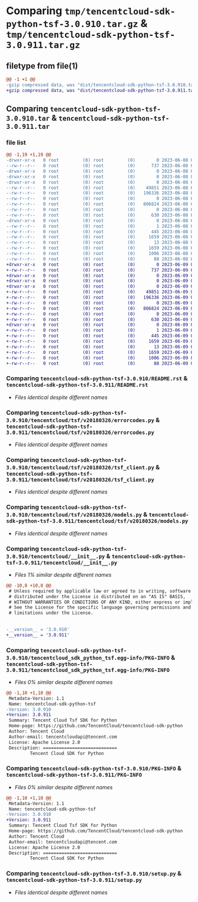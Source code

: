 # Comparing `tmp/tencentcloud-sdk-python-tsf-3.0.910.tar.gz` & `tmp/tencentcloud-sdk-python-tsf-3.0.911.tar.gz`

## filetype from file(1)

```diff
@@ -1 +1 @@
-gzip compressed data, was "dist/tencentcloud-sdk-python-tsf-3.0.910.tar", last modified: Thu Jun  8 09:24:15 2023, max compression
+gzip compressed data, was "dist/tencentcloud-sdk-python-tsf-3.0.911.tar", last modified: Fri Jun  9 02:30:48 2023, max compression
```

## Comparing `tencentcloud-sdk-python-tsf-3.0.910.tar` & `tencentcloud-sdk-python-tsf-3.0.911.tar`

### file list

```diff
@@ -1,19 +1,19 @@
-drwxr-xr-x   0 root         (0) root         (0)        0 2023-06-08 09:24:15.000000 tencentcloud-sdk-python-tsf-3.0.910/
--rw-r--r--   0 root         (0) root         (0)      737 2023-06-08 09:24:14.000000 tencentcloud-sdk-python-tsf-3.0.910/README.rst
-drwxr-xr-x   0 root         (0) root         (0)        0 2023-06-08 09:24:15.000000 tencentcloud-sdk-python-tsf-3.0.910/tencentcloud/
-drwxr-xr-x   0 root         (0) root         (0)        0 2023-06-08 09:24:15.000000 tencentcloud-sdk-python-tsf-3.0.910/tencentcloud/tsf/
-drwxr-xr-x   0 root         (0) root         (0)        0 2023-06-08 09:24:15.000000 tencentcloud-sdk-python-tsf-3.0.910/tencentcloud/tsf/v20180326/
--rw-r--r--   0 root         (0) root         (0)    49851 2023-06-08 09:24:14.000000 tencentcloud-sdk-python-tsf-3.0.910/tencentcloud/tsf/v20180326/errorcodes.py
--rw-r--r--   0 root         (0) root         (0)   196336 2023-06-08 09:24:14.000000 tencentcloud-sdk-python-tsf-3.0.910/tencentcloud/tsf/v20180326/tsf_client.py
--rw-r--r--   0 root         (0) root         (0)        0 2023-06-08 09:24:14.000000 tencentcloud-sdk-python-tsf-3.0.910/tencentcloud/tsf/v20180326/__init__.py
--rw-r--r--   0 root         (0) root         (0)   806824 2023-06-08 09:24:14.000000 tencentcloud-sdk-python-tsf-3.0.910/tencentcloud/tsf/v20180326/models.py
--rw-r--r--   0 root         (0) root         (0)        0 2023-06-08 09:24:14.000000 tencentcloud-sdk-python-tsf-3.0.910/tencentcloud/tsf/__init__.py
--rw-r--r--   0 root         (0) root         (0)      630 2023-06-08 09:24:14.000000 tencentcloud-sdk-python-tsf-3.0.910/tencentcloud/__init__.py
-drwxr-xr-x   0 root         (0) root         (0)        0 2023-06-08 09:24:15.000000 tencentcloud-sdk-python-tsf-3.0.910/tencentcloud_sdk_python_tsf.egg-info/
--rw-r--r--   0 root         (0) root         (0)        1 2023-06-08 09:24:15.000000 tencentcloud-sdk-python-tsf-3.0.910/tencentcloud_sdk_python_tsf.egg-info/dependency_links.txt
--rw-r--r--   0 root         (0) root         (0)      445 2023-06-08 09:24:15.000000 tencentcloud-sdk-python-tsf-3.0.910/tencentcloud_sdk_python_tsf.egg-info/SOURCES.txt
--rw-r--r--   0 root         (0) root         (0)     1659 2023-06-08 09:24:15.000000 tencentcloud-sdk-python-tsf-3.0.910/tencentcloud_sdk_python_tsf.egg-info/PKG-INFO
--rw-r--r--   0 root         (0) root         (0)       13 2023-06-08 09:24:15.000000 tencentcloud-sdk-python-tsf-3.0.910/tencentcloud_sdk_python_tsf.egg-info/top_level.txt
--rw-r--r--   0 root         (0) root         (0)     1659 2023-06-08 09:24:15.000000 tencentcloud-sdk-python-tsf-3.0.910/PKG-INFO
--rw-r--r--   0 root         (0) root         (0)     1006 2023-06-08 09:24:14.000000 tencentcloud-sdk-python-tsf-3.0.910/setup.py
--rw-r--r--   0 root         (0) root         (0)       88 2023-06-08 09:24:15.000000 tencentcloud-sdk-python-tsf-3.0.910/setup.cfg
+drwxr-xr-x   0 root         (0) root         (0)        0 2023-06-09 02:30:48.000000 tencentcloud-sdk-python-tsf-3.0.911/
+-rw-r--r--   0 root         (0) root         (0)      737 2023-06-09 02:30:47.000000 tencentcloud-sdk-python-tsf-3.0.911/README.rst
+drwxr-xr-x   0 root         (0) root         (0)        0 2023-06-09 02:30:48.000000 tencentcloud-sdk-python-tsf-3.0.911/tencentcloud/
+drwxr-xr-x   0 root         (0) root         (0)        0 2023-06-09 02:30:48.000000 tencentcloud-sdk-python-tsf-3.0.911/tencentcloud/tsf/
+drwxr-xr-x   0 root         (0) root         (0)        0 2023-06-09 02:30:48.000000 tencentcloud-sdk-python-tsf-3.0.911/tencentcloud/tsf/v20180326/
+-rw-r--r--   0 root         (0) root         (0)    49851 2023-06-09 02:30:47.000000 tencentcloud-sdk-python-tsf-3.0.911/tencentcloud/tsf/v20180326/errorcodes.py
+-rw-r--r--   0 root         (0) root         (0)   196336 2023-06-09 02:30:47.000000 tencentcloud-sdk-python-tsf-3.0.911/tencentcloud/tsf/v20180326/tsf_client.py
+-rw-r--r--   0 root         (0) root         (0)        0 2023-06-09 02:30:47.000000 tencentcloud-sdk-python-tsf-3.0.911/tencentcloud/tsf/v20180326/__init__.py
+-rw-r--r--   0 root         (0) root         (0)   806824 2023-06-09 02:30:47.000000 tencentcloud-sdk-python-tsf-3.0.911/tencentcloud/tsf/v20180326/models.py
+-rw-r--r--   0 root         (0) root         (0)        0 2023-06-09 02:30:47.000000 tencentcloud-sdk-python-tsf-3.0.911/tencentcloud/tsf/__init__.py
+-rw-r--r--   0 root         (0) root         (0)      630 2023-06-09 02:30:47.000000 tencentcloud-sdk-python-tsf-3.0.911/tencentcloud/__init__.py
+drwxr-xr-x   0 root         (0) root         (0)        0 2023-06-09 02:30:48.000000 tencentcloud-sdk-python-tsf-3.0.911/tencentcloud_sdk_python_tsf.egg-info/
+-rw-r--r--   0 root         (0) root         (0)        1 2023-06-09 02:30:48.000000 tencentcloud-sdk-python-tsf-3.0.911/tencentcloud_sdk_python_tsf.egg-info/dependency_links.txt
+-rw-r--r--   0 root         (0) root         (0)      445 2023-06-09 02:30:48.000000 tencentcloud-sdk-python-tsf-3.0.911/tencentcloud_sdk_python_tsf.egg-info/SOURCES.txt
+-rw-r--r--   0 root         (0) root         (0)     1659 2023-06-09 02:30:48.000000 tencentcloud-sdk-python-tsf-3.0.911/tencentcloud_sdk_python_tsf.egg-info/PKG-INFO
+-rw-r--r--   0 root         (0) root         (0)       13 2023-06-09 02:30:48.000000 tencentcloud-sdk-python-tsf-3.0.911/tencentcloud_sdk_python_tsf.egg-info/top_level.txt
+-rw-r--r--   0 root         (0) root         (0)     1659 2023-06-09 02:30:48.000000 tencentcloud-sdk-python-tsf-3.0.911/PKG-INFO
+-rw-r--r--   0 root         (0) root         (0)     1006 2023-06-09 02:30:47.000000 tencentcloud-sdk-python-tsf-3.0.911/setup.py
+-rw-r--r--   0 root         (0) root         (0)       88 2023-06-09 02:30:48.000000 tencentcloud-sdk-python-tsf-3.0.911/setup.cfg
```

### Comparing `tencentcloud-sdk-python-tsf-3.0.910/README.rst` & `tencentcloud-sdk-python-tsf-3.0.911/README.rst`

 * *Files identical despite different names*

### Comparing `tencentcloud-sdk-python-tsf-3.0.910/tencentcloud/tsf/v20180326/errorcodes.py` & `tencentcloud-sdk-python-tsf-3.0.911/tencentcloud/tsf/v20180326/errorcodes.py`

 * *Files identical despite different names*

### Comparing `tencentcloud-sdk-python-tsf-3.0.910/tencentcloud/tsf/v20180326/tsf_client.py` & `tencentcloud-sdk-python-tsf-3.0.911/tencentcloud/tsf/v20180326/tsf_client.py`

 * *Files identical despite different names*

### Comparing `tencentcloud-sdk-python-tsf-3.0.910/tencentcloud/tsf/v20180326/models.py` & `tencentcloud-sdk-python-tsf-3.0.911/tencentcloud/tsf/v20180326/models.py`

 * *Files identical despite different names*

### Comparing `tencentcloud-sdk-python-tsf-3.0.910/tencentcloud/__init__.py` & `tencentcloud-sdk-python-tsf-3.0.911/tencentcloud/__init__.py`

 * *Files 1% similar despite different names*

```diff
@@ -10,8 +10,8 @@
 # Unless required by applicable law or agreed to in writing, software
 # distributed under the License is distributed on an "AS IS" BASIS,
 # WITHOUT WARRANTIES OR CONDITIONS OF ANY KIND, either express or implied.
 # See the License for the specific language governing permissions and
 # limitations under the License.
 
 
-__version__ = '3.0.910'
+__version__ = '3.0.911'
```

### Comparing `tencentcloud-sdk-python-tsf-3.0.910/tencentcloud_sdk_python_tsf.egg-info/PKG-INFO` & `tencentcloud-sdk-python-tsf-3.0.911/tencentcloud_sdk_python_tsf.egg-info/PKG-INFO`

 * *Files 0% similar despite different names*

```diff
@@ -1,10 +1,10 @@
 Metadata-Version: 1.1
 Name: tencentcloud-sdk-python-tsf
-Version: 3.0.910
+Version: 3.0.911
 Summary: Tencent Cloud Tsf SDK for Python
 Home-page: https://github.com/TencentCloud/tencentcloud-sdk-python
 Author: Tencent Cloud
 Author-email: tencentcloudapi@tencent.com
 License: Apache License 2.0
 Description: ============================
         Tencent Cloud SDK for Python
```

### Comparing `tencentcloud-sdk-python-tsf-3.0.910/PKG-INFO` & `tencentcloud-sdk-python-tsf-3.0.911/PKG-INFO`

 * *Files 0% similar despite different names*

```diff
@@ -1,10 +1,10 @@
 Metadata-Version: 1.1
 Name: tencentcloud-sdk-python-tsf
-Version: 3.0.910
+Version: 3.0.911
 Summary: Tencent Cloud Tsf SDK for Python
 Home-page: https://github.com/TencentCloud/tencentcloud-sdk-python
 Author: Tencent Cloud
 Author-email: tencentcloudapi@tencent.com
 License: Apache License 2.0
 Description: ============================
         Tencent Cloud SDK for Python
```

### Comparing `tencentcloud-sdk-python-tsf-3.0.910/setup.py` & `tencentcloud-sdk-python-tsf-3.0.911/setup.py`

 * *Files identical despite different names*

